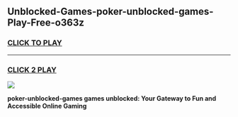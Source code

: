
## Unblocked-Games-poker-unblocked-games-Play-Free-o363z
<h3>
<a href="https://premium76.site?title=poker-unblocked-games&ref=21A">CLICK TO PLAY</a></h3>
<hr>

<h3>
<a href="https://premium76.site?title=poker-unblocked-games&ref=21A">CLICK 2 PLAY</a>
  
</h3>

<a href="https://premium76.site?title=poker-unblocked-games&ref=21A"><img src="https://clearcache.store/games.png"></a>


**poker-unblocked-games games unblocked: Your Gateway to Fun and Accessible Online Gaming**
